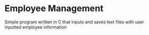 # Employee Management

Simple program written in C that inputs and saves text files with user inputted employee information
